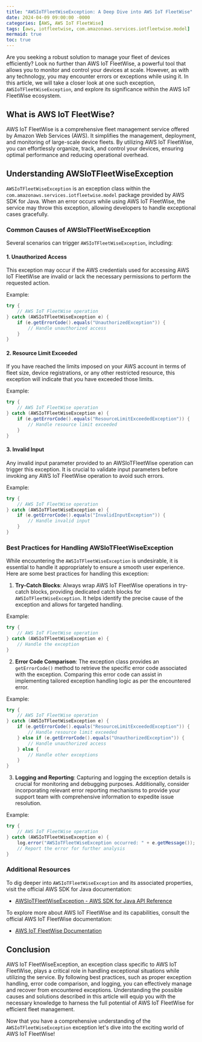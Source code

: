 ```yaml
---
title: "AWSIoTFleetWiseException: A Deep Dive into AWS IoT FleetWise"
date: 2024-04-09 09:00:00 -0000
categories: [AWS, AWS IoT FleetWise]
tags: [aws, iotfleetwise, com.amazonaws.services.iotfleetwise.model]
mermaid: true
toc: true
---
```



Are you seeking a robust solution to manage your fleet of devices efficiently? Look no further than AWS IoT FleetWise, a powerful tool that allows you to monitor and control your devices at scale. However, as with any technology, you may encounter errors or exceptions while using it. In this article, we will take a closer look at one such exception, `AWSIoTFleetWiseException`, and explore its significance within the AWS IoT FleetWise ecosystem.

## What is AWS IoT FleetWise?

AWS IoT FleetWise is a comprehensive fleet management service offered by Amazon Web Services (AWS). It simplifies the management, deployment, and monitoring of large-scale device fleets. By utilizing AWS IoT FleetWise, you can effortlessly organize, track, and control your devices, ensuring optimal performance and reducing operational overhead.

## Understanding AWSIoTFleetWiseException

`AWSIoTFleetWiseException` is an exception class within the `com.amazonaws.services.iotfleetwise.model` package provided by AWS SDK for Java. When an error occurs while using AWS IoT FleetWise, the service may throw this exception, allowing developers to handle exceptional cases gracefully.

### Common Causes of AWSIoTFleetWiseException

Several scenarios can trigger `AWSIoTFleetWiseException`, including:

#### 1. Unauthorized Access

This exception may occur if the AWS credentials used for accessing AWS IoT FleetWise are invalid or lack the necessary permissions to perform the requested action.

Example:
```java
try {
    // AWS IoT FleetWise operation
} catch (AWSIoTFleetWiseException e) {
    if (e.getErrorCode().equals("UnauthorizedException")) {
        // Handle unauthorized access
    }
}
```

#### 2. Resource Limit Exceeded

If you have reached the limits imposed on your AWS account in terms of fleet size, device registrations, or any other restricted resource, this exception will indicate that you have exceeded those limits.

Example:
```java
try {
    // AWS IoT FleetWise operation
} catch (AWSIoTFleetWiseException e) {
    if (e.getErrorCode().equals("ResourceLimitExceededException")) {
        // Handle resource limit exceeded
    }
}
```

#### 3. Invalid Input

Any invalid input parameter provided to an AWSIoTFleetWise operation can trigger this exception. It is crucial to validate input parameters before invoking any AWS IoT FleetWise operation to avoid such errors.

Example:
```java
try {
    // AWS IoT FleetWise operation
} catch (AWSIoTFleetWiseException e) {
    if (e.getErrorCode().equals("InvalidInputException")) {
        // Handle invalid input
    }
}
```

### Best Practices for Handling AWSIoTFleetWiseException

While encountering the `AWSIoTFleetWiseException` is undesirable, it is essential to handle it appropriately to ensure a smooth user experience. Here are some best practices for handling this exception:

1. **Try-Catch Blocks**: Always wrap AWS IoT FleetWise operations in try-catch blocks, providing dedicated catch blocks for `AWSIoTFleetWiseException`. It helps identify the precise cause of the exception and allows for targeted handling.

Example:
```java
try {
    // AWS IoT FleetWise operation
} catch (AWSIoTFleetWiseException e) {
    // Handle the exception
}
```

2. **Error Code Comparison**: The exception class provides an `getErrorCode()` method to retrieve the specific error code associated with the exception. Comparing this error code can assist in implementing tailored exception handling logic as per the encountered error.

Example:
```java
try {
    // AWS IoT FleetWise operation
} catch (AWSIoTFleetWiseException e) {
    if (e.getErrorCode().equals("ResourceLimitExceededException")) {
        // Handle resource limit exceeded
    } else if (e.getErrorCode().equals("UnauthorizedException")) {
        // Handle unauthorized access
    } else {
        // Handle other exceptions
    }
}
```

3. **Logging and Reporting**: Capturing and logging the exception details is crucial for monitoring and debugging purposes. Additionally, consider incorporating relevant error reporting mechanisms to provide your support team with comprehensive information to expedite issue resolution.

Example:
```java
try {
    // AWS IoT FleetWise operation
} catch (AWSIoTFleetWiseException e) {
    log.error("AWSIoTFleetWiseException occurred: " + e.getMessage());
    // Report the error for further analysis
}
```

### Additional Resources

To dig deeper into `AWSIoTFleetWiseException` and its associated properties, visit the official AWS SDK for Java documentation:
- [AWSIoTFleetWiseException - AWS SDK for Java API Reference](https://docs.aws.amazon.com/AWSJavaSDK/latest/javadoc/com/amazonaws/services/iotfleetwise/model/AWSIoTFleetWiseException.html)

To explore more about AWS IoT FleetWise and its capabilities, consult the official AWS IoT FleetWise documentation:
- [AWS IoT FleetWise Documentation](https://docs.aws.amazon.com/iot-fleetwise/)

## Conclusion

AWS IoT FleetWiseException, an exception class specific to AWS IoT FleetWise, plays a critical role in handling exceptional situations while utilizing the service. By following best practices, such as proper exception handling, error code comparison, and logging, you can effectively manage and recover from encountered exceptions. Understanding the possible causes and solutions described in this article will equip you with the necessary knowledge to harness the full potential of AWS IoT FleetWise for efficient fleet management.

Now that you have a comprehensive understanding of the `AWSIoTFleetWiseException` exception let's dive into the exciting world of AWS IoT FleetWise!
